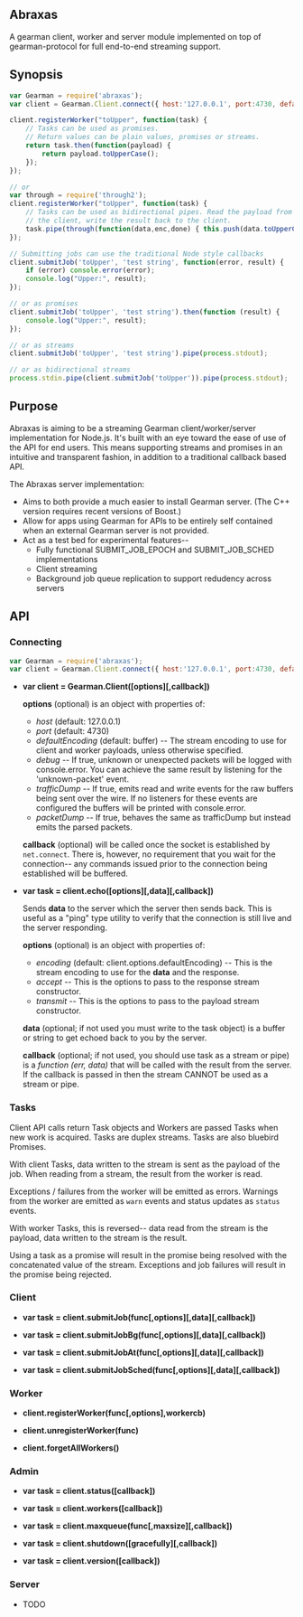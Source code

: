 Abraxas
-------

A gearman client, worker and server module implemented on top of gearman-protocol
for full end-to-end streaming support.

Synopsis
--------

```javascript
var Gearman = require('abraxas');
var client = Gearman.Client.connect({ host:'127.0.0.1', port:4730, defaultEncoding:'utf8' });

client.registerWorker("toUpper", function(task) {
    // Tasks can be used as promises.
    // Return values can be plain values, promises or streams.
    return task.then(function(payload) {
        return payload.toUpperCase();
    });
});

// or
var through = require('through2');
client.registerWorker("toUpper", function(task) {
    // Tasks can be used as bidirectional pipes. Read the payload from
    // the client, write the result back to the client.
    task.pipe(through(function(data,enc,done) { this.push(data.toUpperCase(),enc); done() })).pipe(task);
});

// Submitting jobs can use the traditional Node style callbacks
client.submitJob('toUpper', 'test string', function(error, result) {
    if (error) console.error(error);
    console.log("Upper:", result);
});

// or as promises
client.submitJob('toUpper', 'test string').then(function (result) {
    console.log("Upper:", result);
});

// or as streams
client.submitJob('toUpper', 'test string').pipe(process.stdout);

// or as bidirectional streams
process.stdin.pipe(client.submitJob('toUpper')).pipe(process.stdout);
```

Purpose
-------

Abraxas is aiming to be a streaming Gearman client/worker/server
implementation for Node.js.  It's built with an eye toward the ease of use
of the API for end users.  This means supporting streams and promises in an
intuitive and transparent fashion, in addition to a traditional callback
based API.

The Abraxas server implementation:

* Aims to both provide a much easier to install Gearman server. (The C++
  version requires recent versions of Boost.)
* Allow for apps using Gearman for APIs to be entirely self contained when
  an external Gearman server is not provided.
* Act as a test bed for experimental features--
  * Fully functional SUBMIT_JOB_EPOCH and SUBMIT_JOB_SCHED implementations
  * Client streaming
  * Background job queue replication to support redudency across servers


API
---

### Connecting

```javascript
var Gearman = require('abraxas');
var client = Gearman.Client.connect({ host:'127.0.0.1', port:4730, defaultEncoding:'utf8' });
```

* **var client = Gearman.Client([options][,callback])**

  **options** (optional) is an object with properties of:

  * *host* (default: 127.0.0.1)
  * *port* (default: 4730)
  * *defaultEncoding* (default: buffer) -- The stream encoding to use for client and worker payloads, unless otherwise specified.
  * *debug* -- If true, unknown or unexpected packets will be logged with
    console.error.  You can achieve the same result by listening for the
    'unknown-packet' event.
  * *trafficDump* -- If true, emits read and write events for the raw
    buffers being sent over the wire.  If no listeners for these events
    are configured the buffers will be printed with console.error.
  * *packetDump* -- If true, behaves the same as trafficDump but instead emits the parsed packets.

  **callback** (optional) will be called once the socket is established by
  `net.connect`.  There is, however, no requirement that you wait for the
  connection-- any commands issued prior to the connection being established
  will be buffered.

* **var task = client.echo([options][,data][,callback])**

  Sends **data** to the server which the server then sends back. This is
  useful as a "ping" type utility to verify that the connection is still
  live and the server responding.

  **options** (optional) is an object with properties of:

  * *encoding* (default: client.options.defaultEncoding) -- This is the
    stream encoding to use for the **data** and the response.
  * *accept* -- This is the options to pass to the response stream constructor.
  * *transmit* -- This is the options to pass to the payload stream constructor.

  **data** (optional; if not used you must write to the task object) is a buffer or string to get echoed back to you by the server.

  **callback** (optional; if not used, you should use task as a stream or pipe) is a *function (err, data)* that will be called
  with the result from the server. If the callback is passed in then the stream CANNOT be used as a stream or pipe.

### Tasks

Client API calls return Task objects and Workers are passed Tasks when new
work is acquired.  Tasks are duplex streams.  Tasks are also bluebird Promises.

With client Tasks, data written to the stream is sent as the payload of the
job.  When reading from a stream, the result from the worker is read.

Exceptions / failures from the worker will be emitted as errors. Warnings
from the worker are emitted as `warn` events and status updates as `status`
events.

With worker Tasks, this is reversed-- data read from the stream is the
payload, data written to the stream is the result.

Using a task as a promise will result in the promise being resolved with the
concatenated value of the stream. Exceptions and job failures will result
in the promise being rejected.

### Client

* **var task = client.submitJob(func[,options][,data][,callback])**

* **var task = client.submitJobBg(func[,options][,data][,callback])**

* **var task = client.submitJobAt(func[,options][,data][,callback])**

* **var task = client.submitJobSched(func[,options][,data][,callback])**


### Worker

* **client.registerWorker(func[,options],workercb)**

* **client.unregisterWorker(func)**

* **client.forgetAllWorkers()**

### Admin

* **var task = client.status([callback])**

* **var task = client.workers([callback])**

* **var task = client.maxqueue(func[,maxsize][,callback])**

* **var task = client.shutdown([gracefully][,callback])**

* **var task = client.version([callback])**


### Server

* TODO

